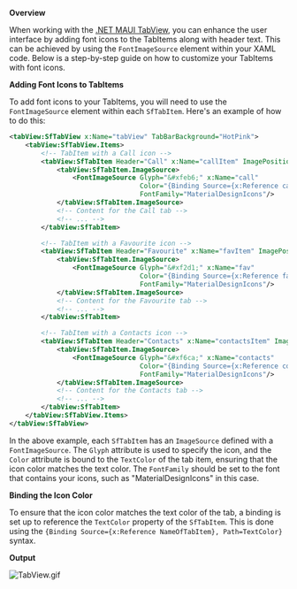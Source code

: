**Overview**

When working with the [.NET MAUI TabView](https://www.syncfusion.com/maui-controls/maui-tab-view), you can enhance the user interface by adding font icons to the TabItems along with header text. This can be achieved by using the `FontImageSource` element within your XAML code. Below is a step-by-step guide on how to customize your TabItems with font icons.

**Adding Font Icons to TabItems**

To add font icons to your TabItems, you will need to use the `FontImageSource` element within each `SfTabItem`. Here's an example of how to do this:

```xml
<tabView:SfTabView x:Name="tabView" TabBarBackground="HotPink">
    <tabView:SfTabView.Items>
        <!-- TabItem with a Call icon -->
        <tabView:SfTabItem Header="Call" x:Name="callItem" ImagePosition="Left">
            <tabView:SfTabItem.ImageSource>
                <FontImageSource Glyph="&#xfeb6;" x:Name="call"
                                 Color="{Binding Source={x:Reference callItem},Path=TextColor}"
                                 FontFamily="MaterialDesignIcons"/>
            </tabView:SfTabItem.ImageSource>
            <!-- Content for the Call tab -->
            <!-- ... -->
        </tabView:SfTabItem>

        <!-- TabItem with a Favourite icon -->
        <tabView:SfTabItem Header="Favourite" x:Name="favItem" ImagePosition="Left">
            <tabView:SfTabItem.ImageSource>
                <FontImageSource Glyph="&#xf2d1;" x:Name="fav"
                                 Color="{Binding Source={x:Reference favItem},Path=TextColor}"
                                 FontFamily="MaterialDesignIcons"/>
            </tabView:SfTabItem.ImageSource>
            <!-- Content for the Favourite tab -->
            <!-- ... -->
        </tabView:SfTabItem>

        <!-- TabItem with a Contacts icon -->
        <tabView:SfTabItem Header="Contacts" x:Name="contactsItem" ImagePosition="Left">
            <tabView:SfTabItem.ImageSource>
                <FontImageSource Glyph="&#xf6ca;" x:Name="contacts"
                                 Color="{Binding Source={x:Reference contactsItem},Path=TextColor}"
                                 FontFamily="MaterialDesignIcons"/>
            </tabView:SfTabItem.ImageSource>
            <!-- Content for the Contacts tab -->
            <!-- ... -->
        </tabView:SfTabItem>
    </tabView:SfTabView.Items>
</tabView:SfTabView>
```

In the above example, each `SfTabItem` has an `ImageSource` defined with a `FontImageSource`. The `Glyph` attribute is used to specify the icon, and the `Color` attribute is bound to the `TextColor` of the tab item, ensuring that the icon color matches the text color. The `FontFamily` should be set to the font that contains your icons, such as "MaterialDesignIcons" in this case.

**Binding the Icon Color**

To ensure that the icon color matches the text color of the tab, a binding is set up to reference the `TextColor` property of the `SfTabItem`. This is done using the `{Binding Source={x:Reference NameOfTabItem}, Path=TextColor}` syntax.

**Output**

![TabView.gif](https://support.syncfusion.com/kb/agent/attachment/article/16148/inline?token=eyJhbGciOiJodHRwOi8vd3d3LnczLm9yZy8yMDAxLzA0L3htbGRzaWctbW9yZSNobWFjLXNoYTI1NiIsInR5cCI6IkpXVCJ9.eyJpZCI6IjIzMjg4Iiwib3JnaWQiOiIzIiwiaXNzIjoic3VwcG9ydC5zeW5jZnVzaW9uLmNvbSJ9.6eV4XcYEXFVpu_dQvojG0xoORaJlB11x39K7ZJUVfIk)